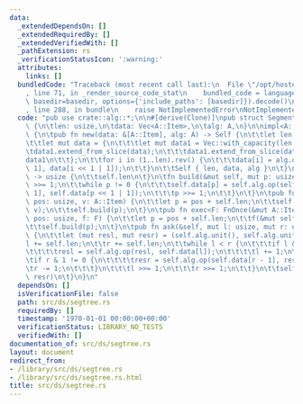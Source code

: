 ```yaml
---
data:
  _extendedDependsOn: []
  _extendedRequiredBy: []
  _extendedVerifiedWith: []
  _pathExtension: rs
  _verificationStatusIcon: ':warning:'
  attributes:
    links: []
  bundledCode: "Traceback (most recent call last):\n  File \"/opt/hostedtoolcache/Python/3.9.1/x64/lib/python3.9/site-packages/onlinejudge_verify/documentation/build.py\"\
    , line 71, in _render_source_code_stat\n    bundled_code = language.bundle(stat.path,\
    \ basedir=basedir, options={'include_paths': [basedir]}).decode()\n  File \"/opt/hostedtoolcache/Python/3.9.1/x64/lib/python3.9/site-packages/onlinejudge_verify/languages/rust.py\"\
    , line 288, in bundle\n    raise NotImplementedError\nNotImplementedError\n"
  code: "pub use crate::alg::*;\n\n#[derive(Clone)]\npub struct SegmentTree<A: Alg>\
    \ {\n\tlen: usize,\n\tdata: Vec<A::Item>,\n\talg: A,\n}\n\nimpl<A: Monoid> SegmentTree<A>\
    \ {\n\tpub fn new(data: &[A::Item], alg: A) -> Self {\n\t\tlet len = data.len();\n\
    \t\tlet mut data = {\n\t\t\tlet mut data1 = Vec::with_capacity(len * 2);\n\t\t\
    \tdata1.extend_from_slice(data);\n\t\t\tdata1.extend_from_slice(data);\n\t\t\t\
    data1\n\t\t};\n\t\tfor i in (1..len).rev() {\n\t\t\tdata[i] = alg.op(data[i <<\
    \ 1], data[i << 1 | 1]);\n\t\t}\n\t\tSelf { len, data, alg }\n\t}\n\tpub fn len(&self)\
    \ -> usize {\n\t\tself.len\n\t}\n\tfn build(&mut self, mut p: usize) {\n\t\tp\
    \ >>= 1;\n\t\twhile p != 0 {\n\t\t\tself.data[p] = self.alg.op(self.data[p <<\
    \ 1], self.data[p << 1 | 1]);\n\t\t\tp >>= 1;\n\t\t}\n\t}\n\tpub fn add(&mut self,\
    \ pos: usize, v: A::Item) {\n\t\tlet p = pos + self.len;\n\t\tself.data[p] = self.alg.op(self.data[p].clone(),\
    \ v);\n\t\tself.build(p);\n\t}\n\tpub fn exec<F: FnOnce(&mut A::Item)>(&mut self,\
    \ pos: usize, f: F) {\n\t\tlet p = pos + self.len;\n\t\tf(&mut self.data[p]);\n\
    \t\tself.build(p);\n\t}\n\tpub fn ask(&self, mut l: usize, mut r: usize) -> A::Item\
    \ {\n\t\tlet (mut resl, mut resr) = (self.alg.unit(), self.alg.unit());\n\t\t\
    l += self.len;\n\t\tr += self.len;\n\t\twhile l < r {\n\t\t\tif l & 1 != 0 {\n\
    \t\t\t\tresl = self.alg.op(resl, self.data[l]);\n\t\t\t\tl += 1;\n\t\t\t}\n\t\t\
    \tif r & 1 != 0 {\n\t\t\t\tresr = self.alg.op(self.data[r - 1], resr);\n\t\t\t\
    \tr -= 1;\n\t\t\t}\n\t\t\tl >>= 1;\n\t\t\tr >>= 1;\n\t\t}\n\t\tself.alg.op(resl,\
    \ resr)\n\t}\n}\n"
  dependsOn: []
  isVerificationFile: false
  path: src/ds/segtree.rs
  requiredBy: []
  timestamp: '1970-01-01 00:00:00+00:00'
  verificationStatus: LIBRARY_NO_TESTS
  verifiedWith: []
documentation_of: src/ds/segtree.rs
layout: document
redirect_from:
- /library/src/ds/segtree.rs
- /library/src/ds/segtree.rs.html
title: src/ds/segtree.rs
---
```

